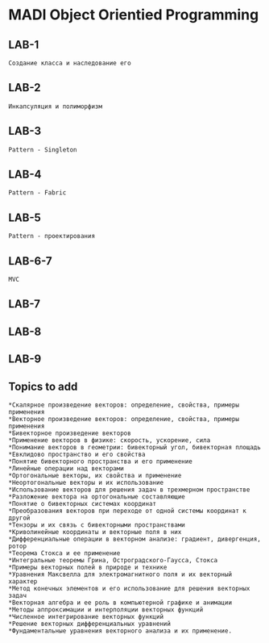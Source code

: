 # MADI Object Orientied Programming

## LAB-1
    Создание класса и наследование его

## LAB-2
    Инкапсуляция и полиморфизм

## LAB-3
    Pattern - Singleton

## LAB-4
    Pattern - Fabric

## LAB-5
    Pattern - проектирования 

## LAB-6-7
    MVC
    
## LAB-7
## LAB-8
## LAB-9

## Topics to add
    *Скалярное произведение векторов: определение, свойства, примеры применения
    *Векторное произведение векторов: определение, свойства, примеры применения
    *Бивекторное произведение векторов
    *Применение векторов в физике: скорость, ускорение, сила
    *Понимание векторов в геометрии: бивекторный угол, бивекторная площадь
    *Евклидово пространство и его свойства
    *Понятие бивекторного пространства и его применение
    *Линейные операции над векторами
    *Ортогональные векторы, их свойства и применение
    *Неортогональные векторы и их использование
    *Использование векторов для решения задач в трехмерном пространстве
    *Разложение вектора на ортогональные составляющие
    *Понятие о бивекторных системах координат
    *Преобразования векторов при переходе от одной системы координат к другой
    *Тензоры и их связь с бивекторными пространствами
    *Криволинейные координаты и векторные поля в них
    *Дифференциальные операции в векторном анализе: градиент, дивергенция, ротор
    *Теорема Стокса и ее применение
    *Интегральные теоремы Грина, Остроградского-Гаусса, Стокса
    *Примеры векторных полей в природе и технике
    *Уравнения Максвелла для электромагнитного поля и их векторный характер
    *Метод конечных элементов и его использование для решения векторных задач
    *Векторная алгебра и ее роль в компьютерной графике и анимации
    *Методы аппроксимации и интерполяции векторных функций
    *Численное интегрирование векторных функций
    *Решение векторных дифференциальных уравнений
    *Фундаментальные уравнения векторного анализа и их применение.
